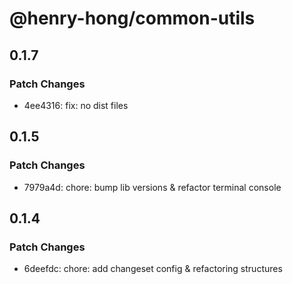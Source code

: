 # @henry-hong/common-utils

## 0.1.7

### Patch Changes

- 4ee4316: fix: no dist files

## 0.1.5

### Patch Changes

- 7979a4d: chore: bump lib versions & refactor terminal console

## 0.1.4

### Patch Changes

- 6deefdc: chore: add changeset config & refactoring structures
